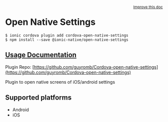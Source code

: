 <a style="float:right;font-size:12px;" href="http://github.com/ionic-team/ionic-native/edit/master/src/@ionic-native/plugins/open-native-settings/index.ts#L1">
  Improve this doc
</a>

# Open Native Settings

```
$ ionic cordova plugin add cordova-open-native-settings
$ npm install --save @ionic-native/open-native-settings
```

## [Usage Documentation](https://ionicframework.com/docs/native/open-native-settings/)

Plugin Repo: [https://github.com/guyromb/Cordova-open-native-settings](https://github.com/guyromb/Cordova-open-native-settings)

Plugin to open native screens of iOS/android settings

## Supported platforms
- Android
- iOS



